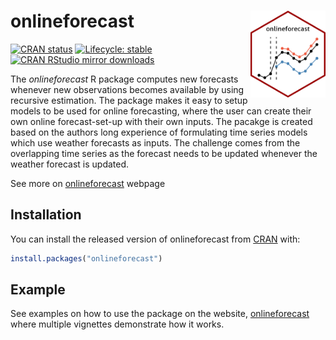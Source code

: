 
<!---usethis::use_readme_rmd() -->

<!-- README.md is generated from README.Rmd. Please edit that file -->

# onlineforecast <img src='misc-R/figures/onlineforecast.png' align="right" height="139" />

<!--
usethis::use_cran_badge()
usethis::use_lifecycle_badge("stable")
usethis::use_logo("misc-R/figures/onlineforecast.png")
-->

<!-- badges: start -->

[![CRAN
status](https://www.r-pkg.org/badges/version/onlineforecast)](https://CRAN.R-project.org/package=onlineforecast)
[![Lifecycle:
stable](https://img.shields.io/badge/lifecycle-stable-brightgreen.svg)](https://www.tidyverse.org/lifecycle/#stable)
[![CRAN RStudio mirror
downloads](http://cranlogs.r-pkg.org/badges/onlineforecast)](https://cran.r-project.org/package=onlineforecast)
<!-- badges: end -->

The *onlineforecast* R package computes new forecasts whenever new
observations becomes available by using recursive estimation. The
package makes it easy to setup models to be used for online forecasting,
where the user can create their own online forecast-set-up with their
own inputs. The pacakge is created based on the authors long experience
of formulating time series models which use weather forecasts as inputs.
The challenge comes from the overlapping time series as the forecast
needs to be updated whenever the weather forecast is updated.

See more on [onlineforecast](https://onlineforecasting.org/) webpage

## Installation

You can install the released version of onlineforecast from
[CRAN](https://CRAN.R-project.org) with:

``` r
install.packages("onlineforecast")
```

## Example

See examples on how to use the package on the website,
[onlineforecast](https://onlineforecasting.org/examples.html) where
multiple vignettes demonstrate how it works.
